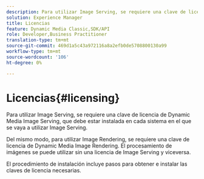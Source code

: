 ```yaml
---
description: Para utilizar Image Serving, se requiere una clave de licencia de Dynamic Media Image Serving, que debe estar instalada en cada sistema en el que se vaya a utilizar Image Serving.
solution: Experience Manager
title: Licencias
feature: Dynamic Media Classic,SDK/API
role: Developer,Business Practitioner
translation-type: tm+mt
source-git-commit: 469d1a5c43a972116a8a2efb0de5708800130a99
workflow-type: tm+mt
source-wordcount: '106'
ht-degree: 0%

---
```



# Licencias{#licensing}

Para utilizar Image Serving, se requiere una clave de licencia de Dynamic Media Image Serving, que debe estar instalada en cada sistema en el que se vaya a utilizar Image Serving.

Del mismo modo, para utilizar Image Rendering, se requiere una clave de licencia de Dynamic Media Image Rendering. El procesamiento de imágenes se puede utilizar sin una licencia de Image Serving y viceversa.

El procedimiento de instalación incluye pasos para obtener e instalar las claves de licencia necesarias.
